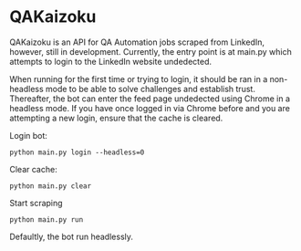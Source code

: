 # QAKaizoku

QAKaizoku is an API for QA Automation jobs scraped from LinkedIn, however, still in development. Currently, the entry point is at main.py which attempts to login to the LinkedIn website undedected.

When running for the first time or trying to login, it should be ran in a non-headless mode to be able to solve challenges and establish trust. Thereafter, the bot can enter the feed page undedected using Chrome in a headless mode. 
If you have once logged in via Chrome before and you are attempting a new login, ensure that the cache is cleared. 

Login bot:

`python main.py login --headless=0`

Clear cache:

`python main.py clear`

Start scraping

`python main.py run`


Defaultly, the bot run headlessly.